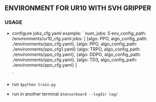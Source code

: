 ## ENVIRONMENT FOR UR10 WITH SVH GRIPPER

### USAGE

* configure jobs_cfg.yaml
    example:
    `  num_jobs: 5
        env_config_path: /environments/ur10_cfg.yaml
        jobs: [ {algo: PPO, algo_config_path: ./environments/ppo_cfg.yaml},
                {algo: PPO, algo_config_path: ./environments/ppo_cfg1.yaml}
                {algo: TRPO, algo_config_path: ./environments/ppo_cfg.yaml},
                {algo: DDPG, algo_config_path: ./environments/ppo_cfg.yaml},
                {algo: TD3, algo_config_path: ./environments/ppo_cfg.yaml}
                ]

  `

* run `$python train.py`

* run in another terminal `$tensorboard --logdir log/`
